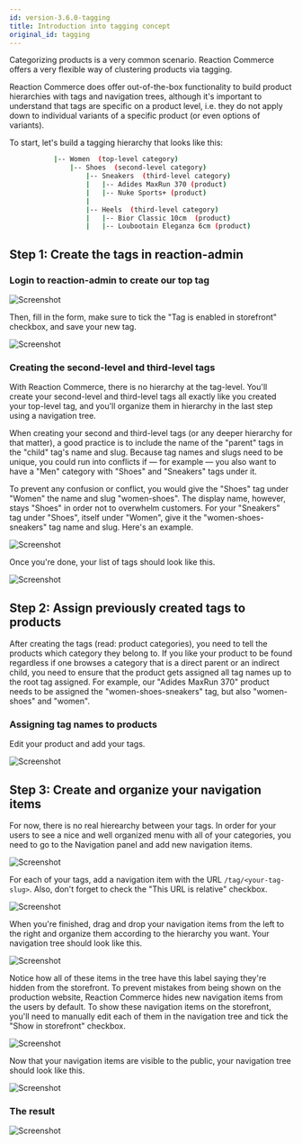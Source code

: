 ```yaml
---
id: version-3.6.0-tagging
title: Introduction into tagging concept
original_id: tagging
---
```


Categorizing products is a very common scenario. Reaction Commerce offers a very flexible way of clustering products via tagging.

Reaction Commerce does offer out-of-the-box functionality to build product hierarchies with tags and navigation trees, although it's important to understand that tags are specific on a product level, i.e. they do not apply down to individual variants of a specific product (or even options of variants).

To start, let's build a tagging hierarchy that looks like this:

```sh
           |-- Women  (top-level category)
               |-- Shoes  (second-level category)
                   |-- Sneakers  (third-level category)
                   |   |-- Adides MaxRun 370 (product)
                   |   |-- Nuke Sports+ (product)
                   |
                   |-- Heels  (third-level category)
                   |   |-- Bior Classic 10cm  (product)
                   |   |-- Loubootain Eleganza 6cm (product)
```

## Step 1: Create the tags in reaction-admin

### Login to reaction-admin to create our top tag

![Screenshot](/assets/reaction-admin-tagging-step-1.png)

Then, fill in the form, make sure to tick the "Tag is enabled in storefront" checkbox, and save your new tag.

![Screenshot](/assets/reaction-admin-tagging-step-1-2.png)

### Creating the second-level and third-level tags

With Reaction Commerce, there is no hierarchy at the tag-level. You'll create your second-level and third-level tags all exactly like you created your top-level tag, and you'll organize them in hierarchy in the last step using a navigation tree.

When creating your second and third-level tags (or any deeper hierarchy for that matter), a good practice is to include the name of the "parent" tags in the "child" tag's name and slug. Because tag names and slugs need to be unique, you could run into conflicts if — for example — you also want to have a "Men" category with "Shoes" and "Sneakers" tags under it.

To prevent any confusion or conflict, you would give the "Shoes" tag under "Women" the name and slug "women-shoes". The display name, however, stays "Shoes" in order not to overwhelm customers. For your "Sneakers" tag under "Shoes", itself under "Women", give it the "women-shoes-sneakers" tag name and slug. Here's an example.

![Screenshot](/assets/reaction-admin-tagging-step-2.png)

Once you're done, your list of tags should look like this.

![Screenshot](/assets/reaction-admin-tagging-step-2-2.png)

## Step 2: Assign previously created tags to products

After creating the tags (read: product categories), you need to tell the products which category they belong to. If you like your product to be found regardless if one browses a category that is a direct parent or an indirect child, you need to ensure that the product gets assigned all tag names up to the root tag assigned. For example, our "Adides MaxRun 370" product needs to be assigned the "women-shoes-sneakers" tag, but also "women-shoes" and "women".

### Assigning tag names to products

Edit your product and add your tags.

![Screenshot](/assets/reaction-admin-tagging-step-3.png)

## Step 3: Create and organize your navigation items

For now, there is no real hierearchy between your tags. In order for your users to see a nice and well organized menu with all of your categories, you need to go to the Navigation panel and add new navigation items.

![Screenshot](/assets/reaction-admin-tagging-step-4.png)

For each of your tags, add a navigation item with the URL `/tag/<your-tag-slug>`. Also, don't forget to check the "This URL is relative" checkbox.

![Screenshot](/assets/reaction-admin-tagging-step-4-2.png)

When you're finished, drag and drop your navigation items from the left to the right and organize them according to the hierarchy you want. Your navigation tree should look like this.

![Screenshot](/assets/reaction-admin-tagging-step-4-3.png)

Notice how all of these items in the tree have this label saying they're hidden from the storefront. To prevent mistakes from being shown on the production website, Reaction Commerce hides new navigation items from the users by default. To show these navigation items on the storefront, you'll need to manually edit each of them in the navigation tree and tick the "Show in storefront" checkbox.

![Screenshot](/assets/reaction-admin-tagging-step-4-4.png)

Now that your navigation items are visible to the public, your navigation tree should look like this.

![Screenshot](/assets/reaction-admin-tagging-step-4-5.png)

### The result

![Screenshot](/assets/reaction-admin-tagging-step-5.png)
